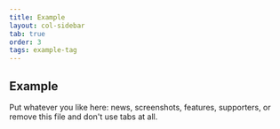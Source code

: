 ```yaml
---
title: Example
layout: col-sidebar
tab: true
order: 3
tags: example-tag
---
```


## Example

Put whatever you like here: news, screenshots, features, supporters, or remove this file and don't use tabs at all.
